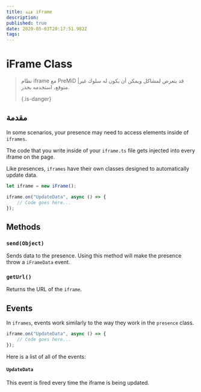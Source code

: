 ```yaml
---
title: فئة iFrame
description:
published: true
date: 2020-05-03T20:17:51.982Z
tags:
---
```


# iFrame Class
> نظام iframe مع PreMiD |قد يتعرض لمشاكل ويمكن أن يكون له سلوك غير متوقع، استخدمه بحذر. 
> 
> {.is-danger}

## مقدمة

In some scenarios, your presence may need to access elements inside of `iframes`.

The code that you write inside of your `iframe.ts` file gets injected into every iframe on the page.

Like presences, `iframes` have their own classes designed to automatically update data.

```typescript
let iframe = new iFrame();

iframe.on("UpdateData", async () => {
    // Code goes here...
});
```

## Methods

### `send(Object)`
Sends data to the presence. Using this method will make the presence throw a `iFrameData` event.

### `getUrl()`
Returns the URL of the `iframe`.

## Events
In `iframes`, events work similarly to the way they work in the `presence` class.

```typescript
iframe.on("UpdateData", async () => {
    // Code goes here...
});
```

Here is a list of all of the events:

#### `UpdateData`

This event is fired every time the iframe is being updated.
